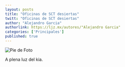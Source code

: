 ```yaml
---
layout: posts
title: "Oficinas de SCT desiertas"
twitt: "Oficinas de SCT desiertas"
author: "Alejandro Garcia"
authorlink: https://ljz.mx/autores/"Alejandro Garcia"
categories: ['Principales']
published: true
---
```

![Pie de Foto](http://i.imgur.com/hgu992mm.jpg)

A plena luz del kia.

